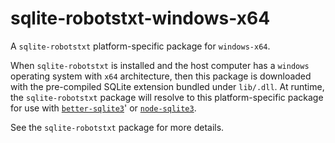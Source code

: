 <!--- Generated with the npm_generate_platform_packages.sh script, don't edit by hand -->

# sqlite-robotstxt-windows-x64

A `sqlite-robotstxt` platform-specific package for `windows-x64`. 

When `sqlite-robotstxt` is installed and the host computer has a `windows` operating system with `x64` architecture, then this package is downloaded with the pre-compiled SQLite extension bundled under `lib/.dll`. At runtime, the `sqlite-robotstxt` package will resolve to this platform-specific package for use with [`better-sqlite3`](https://github.com/WiseLibs/better-sqlite3)' or [`node-sqlite3`](https://github.com/TryGhost/node-sqlite3).

See the `sqlite-robotstxt` package for more details.